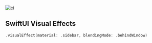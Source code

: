 ![ci](https://github.com/spacenation/swiftui-visual-effects/workflows/ci/badge.svg)

## SwiftUI Visual Effects

```swift
.visualEffect(material: .sidebar, blendingMode: .behindWindow)
```
